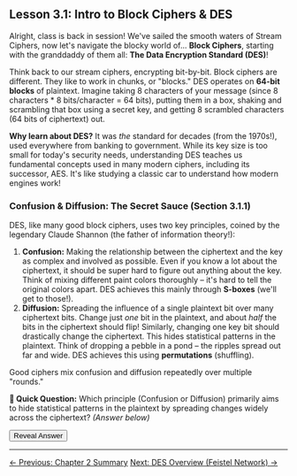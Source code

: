 ## Lesson 3.1: Intro to Block Ciphers & DES

Alright, class is back in session! We've sailed the smooth waters of Stream Ciphers, now let's navigate the blocky world of... **Block Ciphers**, starting with the granddaddy of them all: **The Data Encryption Standard (DES)**!

Think back to our stream ciphers, encrypting bit-by-bit. Block ciphers are different. They like to work in chunks, or "blocks." DES operates on **64-bit blocks** of plaintext. Imagine taking 8 characters of your message (since 8 characters * 8 bits/character = 64 bits), putting them in a box, shaking and scrambling that box using a secret key, and getting 8 scrambled characters (64 bits of ciphertext) out.

**Why learn about DES?** It was *the* standard for decades (from the 1970s!), used everywhere from banking to government. While its key size is too small for today's security needs, understanding DES teaches us fundamental concepts used in many modern ciphers, including its successor, AES. It's like studying a classic car to understand how modern engines work!

### Confusion & Diffusion: The Secret Sauce (Section 3.1.1)

DES, like many good block ciphers, uses two key principles, coined by the legendary Claude Shannon (the father of information theory!):

1.  **Confusion:** Making the relationship between the ciphertext and the key as complex and involved as possible. Even if you know a lot about the ciphertext, it should be super hard to figure out anything about the key. Think of mixing different paint colors thoroughly – it's hard to tell the original colors apart. DES achieves this mainly through **S-boxes** (we'll get to those!).
2.  **Diffusion:** Spreading the influence of a single plaintext bit over many ciphertext bits. Change just *one* bit in the plaintext, and about *half* the bits in the ciphertext should flip! Similarly, changing one key bit should drastically change the ciphertext. This hides statistical patterns in the plaintext. Think of dropping a pebble in a pond – the ripples spread out far and wide. DES achieves this using **permutations** (shuffling).

Good ciphers mix confusion and diffusion repeatedly over multiple "rounds."

**🤔 Quick Question:** Which principle (Confusion or Diffusion) primarily aims to hide statistical patterns in the plaintext by spreading changes widely across the ciphertext?
*(Answer below)*

<button onclick="revealAnswer('cdAnswer', this)">Reveal Answer</button>
<span id="cdAnswer" style="display: none;">
*(Answer: Diffusion)*
</span>

---

<div class="page-navigation">
    <a href="../ch02/ch02_summary.html" class="prev">← Previous: Chapter 2 Summary</a>
    <a href="ch03_overview.html" class="next">Next: DES Overview (Feistel Network) →</a>
</div>

<script src="../scripts/main.js"></script>